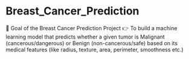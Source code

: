 # Breast_Cancer_Prediction
🎯 Goal of the Breast Cancer Prediction Project 👉 To build a machine learning model that predicts whether a given tumor is Malignant (cancerous/dangerous) or Benign (non-cancerous/safe) based on its medical features (like radius, texture, area, perimeter, smoothness etc.)
